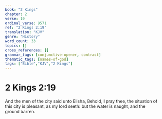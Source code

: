 ```yaml
---
book: "2 Kings"
chapter: 2
verse: 19
ordinal_verse: 9571
ref: "2 Kings 2:19"
translation: "KJV"
genre: "History"
word_count: 33
topics: []
cross_references: []
grammar_tags: [conjunctive-opener, contrast]
thematic_tags: [names-of-god]
tags: ["Bible","KJV","2 Kings"]
---
```


# 2 Kings 2:19

And the men of the city said unto Elisha, Behold, I pray thee, the situation of this city is pleasant, as my lord seeth: but the water is naught, and the ground barren.
